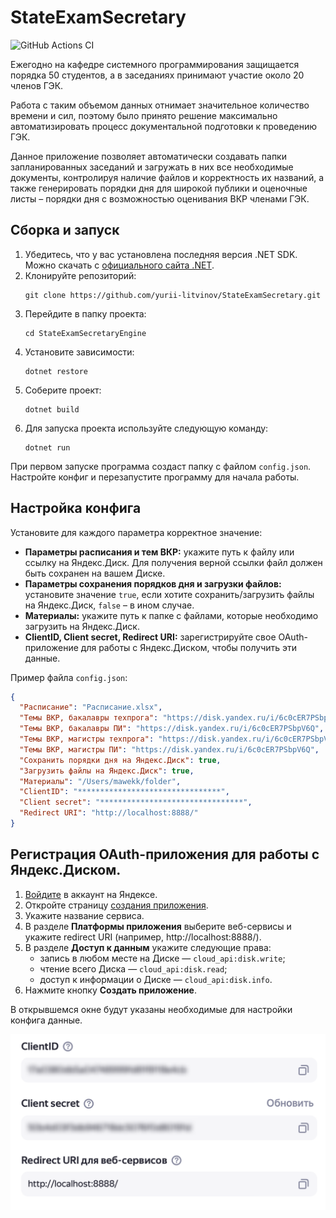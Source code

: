 # StateExamSecretary

![GitHub Actions CI](https://github.com/yurii-litvinov/StateExamSecretary/actions/workflows/ci.yml/badge.svg)

Ежегодно на кафедре системного программирования защищается порядка 50 студентов, а в заседаниях принимают участие около
20 членов ГЭК.

Работа с таким объемом данных отнимает значительное количество времени и сил, поэтому было принято решение максимально
автоматизировать процесс документальной подготовки к проведению ГЭК.

Данное приложение позволяет автоматически создавать папки запланированных заседаний и загружать в них все необходимые
документы, контролируя наличие файлов и корректность их названий, а также генерировать порядки дня для широкой публики и
оценочные листы – порядки дня с возможностью оценивания ВКР членами ГЭК.

## Сборка и запуск

1. Убедитесь, что у вас установлена последняя версия .NET SDK. Можно скачать с [официального сайта
   .NET](https://dotnet.microsoft.com/en-us/download/dotnet).
2. Клонируйте репозиторий:
   ```shell
   git clone https://github.com/yurii-litvinov/StateExamSecretary.git
   ```
3. Перейдите в папку проекта:
   ```shell
   cd StateExamSecretaryEngine
   ```
4. Установите зависимости:
   ```shell
   dotnet restore
   ```
5. Соберите проект:
   ```shell
   dotnet build
   ```
6. Для запуска проекта используйте следующую команду:
   ```shell
   dotnet run
   ```

При первом запуске программа создаст папку с файлом ```config.json```. Настройте конфиг и перезапустите программу для
начала работы.

## Настройка конфига

Установите для каждого параметра корректное значение:

* **Параметры расписания и тем ВКР:** укажите путь к файлу или ссылку на Яндекс.Диск. Для получения верной ссылки файл
  должен быть сохранен на вашем Диске.
* **Параметры сохранения порядков дня и загрузки файлов:** установите значение ```true```, если хотите
  сохранить/загрузить
  файлы на Яндекс.Диск, ```false``` – в ином случае.
* **Материалы:** укажите путь к папке с файлами, которые необходимо загрузить на Яндекс.Диск.
* **ClientID, Client secret, Redirect URI:** зарегистрируйте свое OAuth-приложение для работы с Яндекс.Диском, чтобы
  получить эти данные.

Пример файла ```config.json```:

```json
{
  "Расписание": "Расписание.xlsx",
  "Темы ВКР, бакалавры техпрога": "https://disk.yandex.ru/i/6c0cER7PSbpV6Q",
  "Темы ВКР, бакалавры ПИ": "https://disk.yandex.ru/i/6c0cER7PSbpV6Q",
  "Темы ВКР, магистры техпрога": "https://disk.yandex.ru/i/6c0cER7PSbpV6Q",
  "Темы ВКР, магистры ПИ": "https://disk.yandex.ru/i/6c0cER7PSbpV6Q",
  "Сохранить порядки дня на Яндекс.Диск": true,
  "Загрузить файлы на Яндекс.Диск": true,
  "Материалы": "/Users/mawekk/folder",
  "ClientID": "********************************",
  "Client secret": "********************************",
  "Redirect URI": "http://localhost:8888/"
}
```

## Регистрация OAuth-приложения для работы с Яндекс.Диском.

1. [Войдите](https://id.yandex.ru/) в аккаунт на Яндексе.
2. Откройте страницу [создания приложения](https://oauth.yandex.ru/client/new/).
3. Укажите название сервиса.
4. В разделе **Платформы приложения** выберите веб-сервисы и укажите redirect URI (например, http://localhost:8888/).
5. В разделе **Доступ к данным** укажите следующие права:
    * запись в любом месте на Диске — ```cloud_api:disk.write```;
    * чтение всего Диска — ```cloud_api:disk.read```;
    * доступ к информации о Диске — ```cloud_api:disk.info```.
6. Нажмите кнопку **Создать приложение**.

В открывшемся окне будут указаны необходимые для настройки конфига данные.

![img.png](img.png)